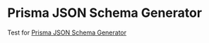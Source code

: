 # Prisma JSON Schema Generator

Test for [Prisma JSON Schema Generator](https://github.com/valentinpalkovic/prisma-json-schema-generator)
